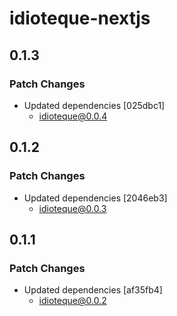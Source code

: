 # idioteque-nextjs

## 0.1.3

### Patch Changes

- Updated dependencies [025dbc1]
  - idioteque@0.0.4

## 0.1.2

### Patch Changes

- Updated dependencies [2046eb3]
  - idioteque@0.0.3

## 0.1.1

### Patch Changes

- Updated dependencies [af35fb4]
  - idioteque@0.0.2
